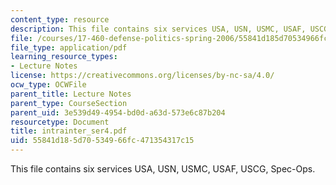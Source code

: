 ```yaml
---
content_type: resource
description: This file contains six services USA, USN, USMC, USAF, USCG, Spec-Ops.
file: /courses/17-460-defense-politics-spring-2006/55841d185d70534966fc471354317c15_intrainter_ser4.pdf
file_type: application/pdf
learning_resource_types:
- Lecture Notes
license: https://creativecommons.org/licenses/by-nc-sa/4.0/
ocw_type: OCWFile
parent_title: Lecture Notes
parent_type: CourseSection
parent_uid: 3e539d49-4954-bd0d-a63d-573e6c87b204
resourcetype: Document
title: intrainter_ser4.pdf
uid: 55841d18-5d70-5349-66fc-471354317c15
---
```

This file contains six services USA, USN, USMC, USAF, USCG, Spec-Ops.